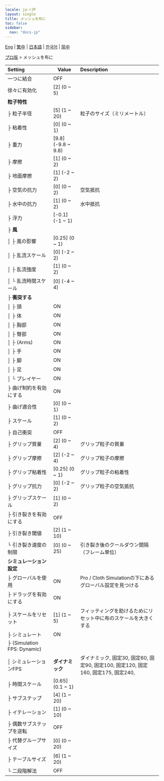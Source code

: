 ```yaml
---
locale: ja-rJP
layout: single
title: メッシュを布に
toc: false
sidebar:
  nav: "docs-jp"
---
```

[Eng](/dancexr/menu/2025.4/actor/mesh_to_cloth) | [繁中](/tw/dancexr/menu/2025.4/actor/mesh_to_cloth) | [日本語](/jp/dancexr/menu/2025.4/actor/mesh_to_cloth) | [한국어](/kr/dancexr/menu/2025.4/actor/mesh_to_cloth) | [简中](/zh/dancexr/menu/2025.4/actor/mesh_to_cloth)

[プロ版](../menu#プロ版) > メッシュを布に



| Setting | Value | Description |
| :--- | --- | :--- |
| 一つに結合 | OFF | 
| 徐々に有効化 | [2] (0 ~ 5) | 
| **粒子特性** | | 
| ├&nbsp;粒子半径 | [5] (1 ~ 20) | 粒子のサイズ（ミリメートル）
| ├&nbsp;粘着性 | [0] (0 ~ 1) | 
| ├&nbsp;重力 | [9.8] (-9.8 ~ 9.8) | 
| ├&nbsp;摩擦 | [1] (0 ~ 2) | 
| ├&nbsp;地面摩擦 | [1] (-2 ~ 2) | 
| ├&nbsp;空気の抗力 | [0] (0 ~ 2) | 空気抵抗
| ├&nbsp;水中の抗力 | [1] (0 ~ 2) | 水中抵抗
| ├&nbsp;浮力 | [-0.1] (-1 ~ 1) | 
| ├&nbsp;**風** | | 
| │&nbsp;├&nbsp;風の影響 | [0.25] (0 ~ 1) | 
| │&nbsp;├&nbsp;乱流スケール | [0] (-2 ~ 2) | 
| │&nbsp;├&nbsp;乱流強度 | [1] (0 ~ 2) | 
| │&nbsp;└&nbsp;乱流時間スケール | [0] (-4 ~ 4) | 
| ├&nbsp;**衝突する** | | 
| │&nbsp;├&nbsp;頭 | ON | 
| │&nbsp;├&nbsp;体 | ON | 
| │&nbsp;├&nbsp;胸部 | ON | 
| │&nbsp;├&nbsp;臀部 | ON | 
| │&nbsp;├&nbsp;(Arms) | ON | 
| │&nbsp;├&nbsp;手 | ON | 
| │&nbsp;├&nbsp;脚 | ON | 
| │&nbsp;├&nbsp;足 | ON | 
| │&nbsp;└&nbsp;プレイヤー | ON | 
| ├&nbsp;曲げ制約を有効にする | ON | 
| ├&nbsp;曲げ適合性 | [0] (0 ~ 1) | 
| ├&nbsp;スケール | [1] (0 ~ 2) | 
| ├&nbsp;自己衝突 | OFF | 
| ├&nbsp;グリップ質量 | [2] (0 ~ 4) | グリップ粒子の質量
| ├&nbsp;グリップ摩擦 | [2] (-2 ~ 4) | グリップ粒子の摩擦
| ├&nbsp;グリップ粘着性 | [0.25] (0 ~ 1) | グリップ粒子の粘着性
| ├&nbsp;グリップ抗力 | [0] (-2 ~ 2) | グリップ粒子の空気抵抗
| ├&nbsp;グリップスケール | [1] (0 ~ 2) | 
| ├&nbsp;引き裂きを有効にする | OFF | 
| ├&nbsp;引き裂き閾値 | [2] (1 ~ 10) | 
| └&nbsp;引き裂き速度の制限 | [0] (0 ~ 25) | 引き裂き後のクールダウン間隔（フレーム単位）
| **シミュレーション設定** | | 
| ├&nbsp;グローバルを使用 | ON | Pro / Cloth Simulationの下にあるグローバル設定を見つける
| ├&nbsp;ドラッグを有効にする | ON | 
| ├&nbsp;スケールをリセット | [1] (1 ~ 5) | フィッティングを助けるためにリセット中に布のスケールを大きくする
| ├&nbsp;シミュレート | ON | 
| ├&nbsp;(Simulation FPS: Dynamic) || 
| │&nbsp;シミュレーションFPS | **ダイナミック** | ダイナミック, 固定30, 固定60, 固定90, 固定100, 固定120, 固定160, 固定175, 固定240,  |
| ├&nbsp;時間スケール | [0.65] (0.1 ~ 1) | 
| ├&nbsp;サブステップ | [4] (1 ~ 20) | 
| ├&nbsp;イテレーション | [1] (0 ~ 10) | 
| ├&nbsp;偶数サブステップを逆転 | OFF | 
| ├&nbsp;代替グループサイズ | [0] (0 ~ 20) | 
| ├&nbsp;テーブルサイズ | [6] (1 ~ 20) | 
| └&nbsp;二段階解法 | OFF | 

